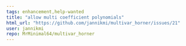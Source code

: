```yaml
---
tags: enhancement,help-wanted
title: "allow multi coefficient polynomials"
html_url: "https://github.com/jannikmi/multivar_horner/issues/21"
user: jannikmi
repo: MrMinimal64/multivar_horner
---
```


